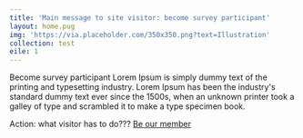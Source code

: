 ```yaml
---
title: 'Main message to site visitor: become survey participant'
layout: home.pug
img: 'https://via.placeholder.com/350x350.png?text=Illustration'
collection: test
eile: 1
---
```

Become survey participant Lorem Ipsum is simply dummy text of the printing and typesetting industry. Lorem Ipsum has been the industry's standard dummy text ever since the 1500s, when an unknown printer took a galley of type and scrambled it to make a type specimen book.

Action: what visitor has to do???
<a href="#" class="button">Be our member</a>